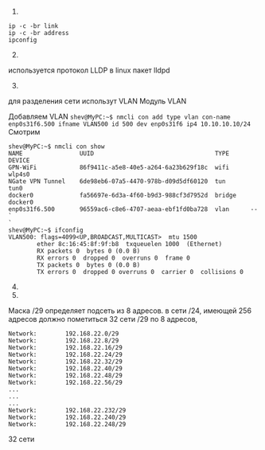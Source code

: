 1.
```
ip -c -br link
ip -c -br address
ipconfig
```
2.
используется протокол LLDP
в linux пакет lldpd

3.
для разделения сети использут VLAN
Модуль VLAN

Добавляем VLAN
`shev@MyPC:~$ nmcli con add type vlan con-name enp0s31f6.500 ifname VLAN500 id 500 dev enp0s31f6 ip4 10.10.10.10/24
`
Смотрим
```
shev@MyPC:~$ nmcli con show 
NAME                UUID                                  TYPE      DEVICE  
GPN-WiFi            86f9411c-a5e8-40e5-a264-6a23b629f18c  wifi      wlp4s0  
NGate VPN Tunnel    6de98eb6-07a5-4470-978b-d09d5df60120  tun       tun0    
docker0             fa56697e-6d3a-4f60-b9d3-988cf3d7952d  bridge    docker0 
enp0s31f6.500       96559ac6-c8e6-4707-aeaa-ebf1fd0ba728  vlan      --      
`
`
shev@MyPC:~$ ifconfig
VLAN500: flags=4099<UP,BROADCAST,MULTICAST>  mtu 1500
        ether 8c:16:45:8f:9f:b8  txqueuelen 1000  (Ethernet)
        RX packets 0  bytes 0 (0.0 B)
        RX errors 0  dropped 0  overruns 0  frame 0
        TX packets 0  bytes 0 (0.0 B)
        TX errors 0  dropped 0 overruns 0  carrier 0  collisions 0
```

4.

5.
Маска /29 определяет подсеть из 8 адресов.
в сети /24, имеющей 256 адресов должно пометиться 32 сети /29 по 8 адресов,
```
Network:        192.168.22.0/29
Network:        192.168.22.8/29
Network:        192.168.22.16/29
Network:        192.168.22.24/29
Network:        192.168.22.32/29
Network:        192.168.22.40/29
Network:        192.168.22.48/29
Network:        192.168.22.56/29
...
...
...
Network:        192.168.22.232/29
Network:        192.168.22.240/29
Network:        192.168.22.248/29
```
32 сети

